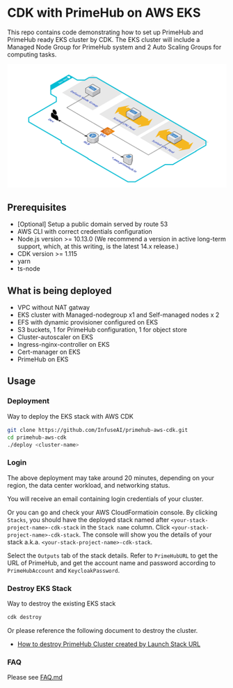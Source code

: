 # CDK with PrimeHub on AWS EKS

This repo contains code demonstrating how to set up PrimeHub and PrimeHub ready EKS cluster by CDK.
The EKS cluster will include a Managed Node Group for PrimeHub system and 2 Auto Scaling Groups for computing tasks.

![image](Dev-EKS.png)
## Prerequisites

* [Optional] Setup a public domain served by route 53
* AWS CLI with correct credentials configuration
* Node.js version >= 10.13.0 (We recommend a version in active long-term support, which, at this writing, is the latest 14.x release.)
* CDK version >= 1.115
* yarn
* ts-node

## What is being deployed

* VPC without NAT gatway
* EKS cluster with Managed-nodegroup x1 and Self-managed nodes x 2
* EFS with dynamic provisioner configured on EKS
* S3 buckets, 1 for PrimeHub configuration, 1 for object store
* Cluster-autoscaler on EKS
* Ingress-nginx-controller on EKS
* Cert-manager on EKS
* PrimeHub on EKS

## Usage

### Deployment

Way to deploy the EKS stack with AWS CDK

```bash
git clone https://github.com/InfuseAI/primehub-aws-cdk.git
cd primehub-aws-cdk
./deploy <cluster-name>
```

### Login

The above deployment may take around 20 minutes, depending on your region, the data center workload, and networking status. 

You will receive an email containing login credentials of your cluster.

Or you can go and check your AWS CloudFormatioin console. By clicking `Stacks`, you should have the deployed stack named after `<your-stack-project-name>-cdk-stack` in the `Stack name` column. Click `<your-stack-project-name>-cdk-stack`. The console will show you the details of your stack a.k.a. `<your-stack-project-name>-cdk-stack`.

Select the `Outputs` tab of the stack details. Refer to `PrimeHubURL` to get the URL of PrimeHub, and get the account name and password according to `PrimeHubAccount` and `KeycloakPassword`.

### Destroy EKS Stack

Way to destroy the existing EKS stack

```bash
cdk destroy
```

Or please reference the following document to destroy the cluster.

* [How to destroy PrimeHub Cluster created by Launch Stack URL](docs/destroy-cluster.md)

### FAQ

Please see [FAQ.md](FAQ.md)
